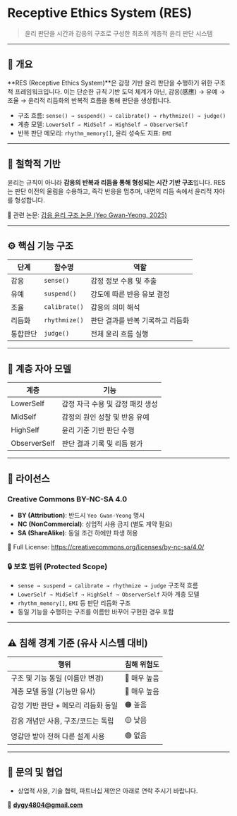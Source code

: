 # Receptive Ethics System (RES)

> 윤리 판단을 시간과 감응의 구조로 구성한 최초의 계층적 윤리 판단 시스템

---

## 📘 개요
**RES (Receptive Ethics System)**은 감정 기반 윤리 판단을 수행하기 위한 구조적 프레임워크입니다.
이는 단순한 규칙 기반 도덕 체계가 아닌, 감응(感應) → 유예 → 조율 → 윤리적 리듬화의 반복적 흐름을 통해 판단을 생성합니다.

- 구조 흐름: `sense() → suspend() → calibrate() → rhythmize() → judge()`
- 계층 모델: `LowerSelf → MidSelf → HighSelf → ObserverSelf`
- 반복 판단 메모리: `rhythm_memory[]`, 윤리 성숙도 지표: `EMI`

---

## 🧠 철학적 기반
윤리는 규칙이 아니라 **감응의 반복과 리듬을 통해 형성되는 시간 기반 구조**입니다.
RES는 판단 이전의 울림을 수용하고, 즉각 반응을 멈추며, 내면의 리듬 속에서 윤리적 자아를 형성합니다.

📄 관련 논문: [감응 윤리 구조 논문 (Yeo Gwan-Yeong, 2025)](https://drive.google.com/file/d/xyz123/view)

---

## ⚙️ 핵심 기능 구조

| 단계 | 함수명 | 역할 |
|------|--------|------|
| 감응 | `sense()` | 감정 정보 수용 및 추출 |
| 유예 | `suspend()` | 강도에 따른 반응 유보 결정 |
| 조율 | `calibrate()` | 감응의 의미 해석 |
| 리듬화 | `rhythmize()` | 판단 결과를 반복 기록하고 리듬화 |
| 통합판단 | `judge()` | 전체 윤리 흐름 실행 |

---

## 🧩 계층 자아 모델

| 계층 | 기능 |
|--------|--------|
| LowerSelf | 감정 자극 수용 및 감정 패킷 생성 |
| MidSelf | 감정의 원인 성찰 및 반응 유예 |
| HighSelf | 윤리 기준 기반 판단 수행 |
| ObserverSelf | 판단 결과 기록 및 리듬 평가 |

---

## 📜 라이선스

### Creative Commons BY-NC-SA 4.0

- **BY (Attribution)**: 반드시 `Yeo Gwan-Yeong` 명시
- **NC (NonCommercial)**: 상업적 사용 금지 (별도 계약 필요)
- **SA (ShareAlike)**: 동일 조건 하에만 파생 허용

🔗 Full License: https://creativecommons.org/licenses/by-nc-sa/4.0/


### 🔒 보호 범위 (Protected Scope)
- `sense → suspend → calibrate → rhythmize → judge` 구조적 흐름
- `LowerSelf → MidSelf → HighSelf → ObserverSelf` 자아 계층 모델
- `rhythm_memory[]`, `EMI` 등 판단 리듬화 구조
- 동일 기능을 수행하는 구조를 이름만 바꾸어 구현한 경우 포함

---

## ⚠️ 침해 경계 기준 (유사 시스템 대비)

| 행위 | 침해 위험도 |
|------|----------------|
| 구조 및 기능 동일 (이름만 변경) | 🔴 매우 높음 |
| 계층 모델 동일 (기능만 유사) | 🔴 매우 높음 |
| 감정 기반 판단 + 메모리 리듬화 동일 | 🟠 높음 |
| 감응 개념만 사용, 구조/코드는 독립 | 🟡 낮음 |
| 영감만 받아 전혀 다른 설계 사용 | 🟢 없음 |

---

## 📩 문의 및 협업
- 상업적 사용, 기술 협력, 파트너십 제안은 아래로 연락 주시기 바랍니다.

📧 **dygy4804@gmail.com**

